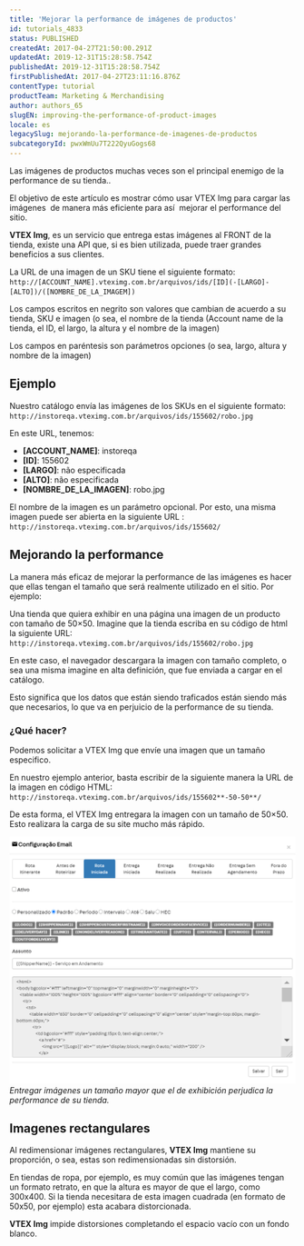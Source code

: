 ```yaml
---
title: 'Mejorar la performance de imágenes de productos'
id: tutorials_4833
status: PUBLISHED
createdAt: 2017-04-27T21:50:00.291Z
updatedAt: 2019-12-31T15:28:58.754Z
publishedAt: 2019-12-31T15:28:58.754Z
firstPublishedAt: 2017-04-27T23:11:16.876Z
contentType: tutorial
productTeam: Marketing & Merchandising
author: authors_65
slugEN: improving-the-performance-of-product-images
locale: es
legacySlug: mejorando-la-performance-de-imagenes-de-productos
subcategoryId: pwxWmUu7T222QyuGogs68
---
```


Las imágenes de productos muchas veces son el principal enemigo de la performance de su tienda..

El objetivo de este artículo es mostrar cómo usar VTEX Img para cargar las imágenes  de manera más eficiente para así  mejorar el performance del sitio.

**VTEX Img**, es un servicio que entrega estas imágenes al FRONT de la tienda, existe una API que, si es bien utilizada, puede traer grandes beneficios a sus clientes.

La URL de una imagen de un SKU tiene el siguiente formato:
`http://[ACCOUNT_NAME].vteximg.com.br/arquivos/ids/[ID](-[LARGO]-[ALTO])/([NOMBRE_DE_LA_IMAGEM])`

Los campos escritos en negrito son valores que cambian de acuerdo a su tienda, SKU e imagen (o sea, el nombre de la tienda (Account name de la tienda, el ID, el largo, la altura y el nombre de la imagen)

Los campos en paréntesis son parámetros opciones (o sea, largo, altura y nombre de la imagen)

## Ejemplo

Nuestro catálogo envía las imágenes de los SKUs en el siguiente formato:
`http://instoreqa.vteximg.com.br/arquivos/ids/155602/robo.jpg`

En este URL, tenemos:

- **[ACCOUNT\_NAME]**: instoreqa
- **[ID]**: 155602
- **[LARGO]**: não especificada
- **[ALTO]**: não especificada
- **[NOMBRE\_DE\_LA\_IMAGEN]**: robo.jpg

El nombre de la imagen es un parámetro opcional. Por esto, una misma imagen puede ser abierta en la siguiente URL :
`http://instoreqa.vteximg.com.br/arquivos/ids/155602/`

## Mejorando la performance

La manera más eficaz de mejorar la performance de las imágenes es hacer que ellas tengan el tamaño que será realmente utilizado en el sitio. Por ejemplo:

Una tienda que quiera exhibir en una página una imagen de un producto con tamaño de 50&#215;50. Imagine que la tienda escriba en su código de html la siguiente URL:
`http://instoreqa.vteximg.com.br/arquivos/ids/155602/robo.jpg`

En este caso, el navegador descargara la imagen con tamaño completo, o sea una misma imagine en alta definición, que fue enviada a cargar en el catálogo.

Esto significa que los datos que están siendo traficados están siendo más que necesarios, lo que va en perjuicio de la performance de su tienda.

### ¿Qué hacer?

Podemos solicitar a VTEX Img que envíe una imagen que un tamaño especifico.

En nuestro ejemplo anterior, basta escribir de la siguiente manera la URL de la imagen en código HTML:
`http://instoreqa.vteximg.com.br/arquivos/ids/155602**-50-50**/`

De esta forma, el VTEX Img entregara la imagen con un tamaño de 50&#215;50. Esto realizara la carga de su site mucho más rápido.

![tamanhosImg](https://raw.githubusercontent.com/vtexdocs/help-center-content/refs/heads/main/_1.png)
_Entregar imágenes un tamaño mayor que el de exhibición perjudica la performance de su tienda._

## Imagenes rectangulares

Al redimensionar imágenes rectangulares, **VTEX Img** mantiene su proporción, o sea, estas son redimensionadas sin distorsión.

En tiendas de ropa, por ejemplo, es muy común que las imágenes tengan un formato retrato, en que la altura es mayor de que el largo, como 300x400. Si la tienda necesitara de esta imagen cuadrada (en formato de 50x50, por ejemplo) esta acabara distorcionada.

**VTEX Img** impide distorsiones completando el espacio vacío con un fondo blanco.
